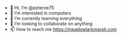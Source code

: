- 👋 Hi, I’m @peteroe75
- 👀 I’m interested in computers
- 🌱 I’m currently learning everything
- 💞️ I’m looking to collaborate on anything
- 📫 How to reach me https://meadowlarkmarsh.com

<!---
peteroe75/peteroe75 is a ✨ special ✨ repository because its `README.md` (this file) appears on your GitHub profile.
You can click the Preview link to take a look at your changes.
--->
